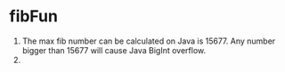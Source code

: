 # fibFun

1. The max fib number can be calculated on Java is 15677. Any number bigger than 15677 will cause Java BigInt overflow.
2. 
